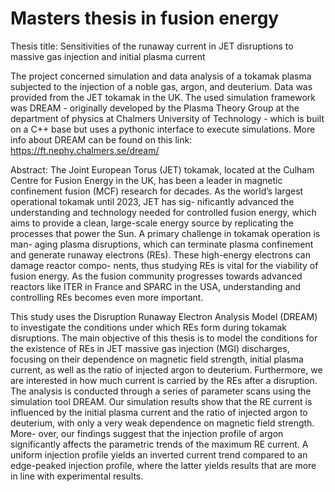 # Masters thesis in fusion energy

Thesis title: Sensitivities of the runaway current in JET disruptions to massive gas injection and initial plasma current

The project concerned simulation and data analysis of a tokamak plasma subjected to the injection of a noble gas, argon, and deuterium. Data was provided from the JET tokamak in the UK. The used simulation framework was DREAM - originally developed by the Plasma Theory Group at the department of physics at Chalmers University of Technology - which is built on a C++ base but uses a pythonic interface to execute simulations. More info about DREAM can be found on this link: https://ft.nephy.chalmers.se/dream/

Abstract:
The Joint European Torus (JET) tokamak, located at the Culham Centre for Fusion Energy in the UK, has been a leader in magnetic confinement fusion (MCF) research for decades. As the world’s largest operational tokamak until 2023, JET has sig- nificantly advanced the understanding and technology needed for controlled fusion energy, which aims to provide a clean, large-scale energy source by replicating the processes that power the Sun. A primary challenge in tokamak operation is man- aging plasma disruptions, which can terminate plasma confinement and generate runaway electrons (REs). These high-energy electrons can damage reactor compo- nents, thus studying REs is vital for the viability of fusion energy. As the fusion community progresses towards advanced reactors like ITER in France and SPARC in the USA, understanding and controlling REs becomes even more important.

This study uses the Disruption Runaway Electron Analysis Model (DREAM) to investigate the conditions under which REs form during tokamak disruptions. The main objective of this thesis is to model the conditions for the existence of REs in JET massive gas injection (MGI) discharges, focusing on their dependence on magnetic field strength, initial plasma current, as well as the ratio of injected argon to deuterium. Furthermore, we are interested in how much current is carried by the REs after a disruption. The analysis is conducted through a series of parameter scans using the simulation tool DREAM. Our simulation results show that the RE current is influenced by the initial plasma current and the ratio of injected argon to deuterium, with only a very weak dependence on magnetic field strength. More- over, our findings suggest that the injection profile of argon significantly affects the parametric trends of the maximum RE current. A uniform injection profile yields an inverted current trend compared to an edge-peaked injection profile, where the latter yields results that are more in line with experimental results.
